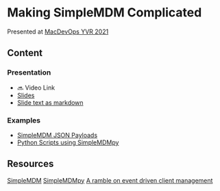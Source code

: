 # Making SimpleMDM Complicated 

Presented at [MacDevOps YVR 2021](https://mdoyvr.com/)

## Content

### Presentation

- 🔜 Video Link
- [Slides](./Making_SimpleMDM_Complicated.pdf)
- [Slide text as markdown](./Making_SimpleMDM_Complicated.md)

### Examples

- [SimpleMDM JSON Payloads](./examples/json_payloads/)
- [Python Scripts using SimpleMDMpy](./examples/json_payloads/)

## Resources

[SimpleMDM](https://simplemdm.com/)
[SimpleMDMpy](https://github.com/macadmins/simpleMDMpy)
[A ramble on event driven client management](https://lucasjhall.github.io/2021/05/18/event-driven-client-management.html)
